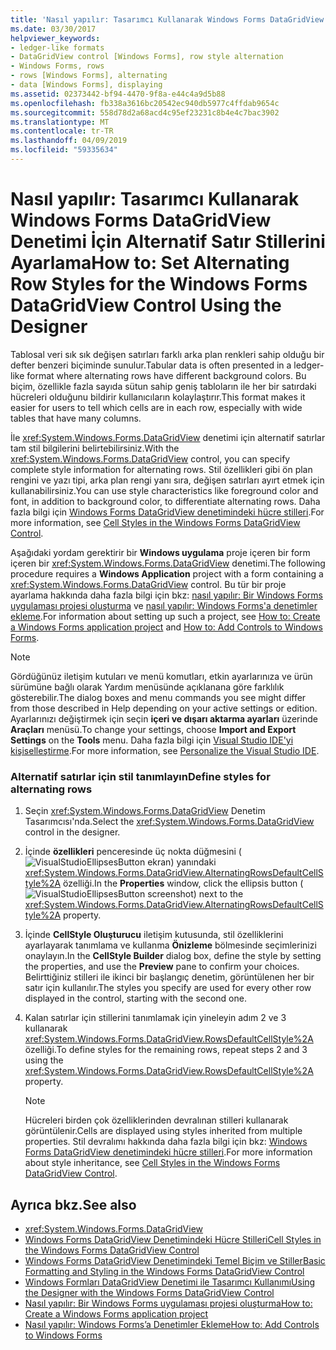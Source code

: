 ```yaml
---
title: 'Nasıl yapılır: Tasarımcı Kullanarak Windows Forms DataGridView Denetimi İçin Alternatif Satır Stillerini Ayarlama'
ms.date: 03/30/2017
helpviewer_keywords:
- ledger-like formats
- DataGridView control [Windows Forms], row style alternation
- Windows Forms, rows
- rows [Windows Forms], alternating
- data [Windows Forms], displaying
ms.assetid: 02373442-bf94-4470-9f8a-e44c4a9d5b88
ms.openlocfilehash: fb338a3616bc20542ec940db5977c4ffdab9654c
ms.sourcegitcommit: 558d78d2a68acd4c95ef23231c8b4e4c7bac3902
ms.translationtype: MT
ms.contentlocale: tr-TR
ms.lasthandoff: 04/09/2019
ms.locfileid: "59335634"
---
```

# <a name="how-to-set-alternating-row-styles-for-the-windows-forms-datagridview-control-using-the-designer"></a><span data-ttu-id="abec7-102">Nasıl yapılır: Tasarımcı Kullanarak Windows Forms DataGridView Denetimi İçin Alternatif Satır Stillerini Ayarlama</span><span class="sxs-lookup"><span data-stu-id="abec7-102">How to: Set Alternating Row Styles for the Windows Forms DataGridView Control Using the Designer</span></span>
<span data-ttu-id="abec7-103">Tablosal veri sık sık değişen satırları farklı arka plan renkleri sahip olduğu bir defter benzeri biçiminde sunulur.</span><span class="sxs-lookup"><span data-stu-id="abec7-103">Tabular data is often presented in a ledger-like format where alternating rows have different background colors.</span></span> <span data-ttu-id="abec7-104">Bu biçim, özellikle fazla sayıda sütun sahip geniş tabloların ile her bir satırdaki hücreleri olduğunu bildirir kullanıcıların kolaylaştırır.</span><span class="sxs-lookup"><span data-stu-id="abec7-104">This format makes it easier for users to tell which cells are in each row, especially with wide tables that have many columns.</span></span>  
  
 <span data-ttu-id="abec7-105">İle <xref:System.Windows.Forms.DataGridView> denetimi için alternatif satırlar tam stil bilgilerini belirtebilirsiniz.</span><span class="sxs-lookup"><span data-stu-id="abec7-105">With the <xref:System.Windows.Forms.DataGridView> control, you can specify complete style information for alternating rows.</span></span> <span data-ttu-id="abec7-106">Stil özellikleri gibi ön plan rengini ve yazı tipi, arka plan rengi yanı sıra, değişen satırları ayırt etmek için kullanabilirsiniz.</span><span class="sxs-lookup"><span data-stu-id="abec7-106">You can use style characteristics like foreground color and font, in addition to background color, to differentiate alternating rows.</span></span> <span data-ttu-id="abec7-107">Daha fazla bilgi için [Windows Forms DataGridView denetimindeki hücre stilleri](cell-styles-in-the-windows-forms-datagridview-control.md).</span><span class="sxs-lookup"><span data-stu-id="abec7-107">For more information, see [Cell Styles in the Windows Forms DataGridView Control](cell-styles-in-the-windows-forms-datagridview-control.md).</span></span>  
  
 <span data-ttu-id="abec7-108">Aşağıdaki yordam gerektirir bir **Windows uygulama** proje içeren bir form içeren bir <xref:System.Windows.Forms.DataGridView> denetimi.</span><span class="sxs-lookup"><span data-stu-id="abec7-108">The following procedure requires a **Windows Application** project with a form containing a <xref:System.Windows.Forms.DataGridView> control.</span></span> <span data-ttu-id="abec7-109">Bu tür bir proje ayarlama hakkında daha fazla bilgi için bkz: [nasıl yapılır: Bir Windows Forms uygulaması projesi oluşturma](/visualstudio/ide/step-1-create-a-windows-forms-application-project) ve [nasıl yapılır: Windows Forms'a denetimler ekleme](how-to-add-controls-to-windows-forms.md).</span><span class="sxs-lookup"><span data-stu-id="abec7-109">For information about setting up such a project, see [How to: Create a Windows Forms application project](/visualstudio/ide/step-1-create-a-windows-forms-application-project) and [How to: Add Controls to Windows Forms](how-to-add-controls-to-windows-forms.md).</span></span>  
  
> [!NOTE]
>  <span data-ttu-id="abec7-110">Gördüğünüz iletişim kutuları ve menü komutları, etkin ayarlarınıza ve ürün sürümüne bağlı olarak Yardım menüsünde açıklanana göre farklılık gösterebilir.</span><span class="sxs-lookup"><span data-stu-id="abec7-110">The dialog boxes and menu commands you see might differ from those described in Help depending on your active settings or edition.</span></span> <span data-ttu-id="abec7-111">Ayarlarınızı değiştirmek için seçin **içeri ve dışarı aktarma ayarları** üzerinde **Araçları** menüsü.</span><span class="sxs-lookup"><span data-stu-id="abec7-111">To change your settings, choose **Import and Export Settings** on the **Tools** menu.</span></span> <span data-ttu-id="abec7-112">Daha fazla bilgi için [Visual Studio IDE'yi kişiselleştirme](/visualstudio/ide/personalizing-the-visual-studio-ide).</span><span class="sxs-lookup"><span data-stu-id="abec7-112">For more information, see [Personalize the Visual Studio IDE](/visualstudio/ide/personalizing-the-visual-studio-ide).</span></span>  
  
### <a name="define-styles-for-alternating-rows"></a><span data-ttu-id="abec7-113">Alternatif satırlar için stil tanımlayın</span><span class="sxs-lookup"><span data-stu-id="abec7-113">Define styles for alternating rows</span></span>  
  
1. <span data-ttu-id="abec7-114">Seçin <xref:System.Windows.Forms.DataGridView> Denetim Tasarımcısı'nda.</span><span class="sxs-lookup"><span data-stu-id="abec7-114">Select the <xref:System.Windows.Forms.DataGridView> control in the designer.</span></span>  
  
2. <span data-ttu-id="abec7-115">İçinde **özellikleri** penceresinde üç nokta düğmesini (![VisualStudioEllipsesButton ekran](../media/vbellipsesbutton.png "vbEllipsesButton")) yanındaki <xref:System.Windows.Forms.DataGridView.AlternatingRowsDefaultCellStyle%2A> özelliği.</span><span class="sxs-lookup"><span data-stu-id="abec7-115">In the **Properties** window, click the ellipsis button (![VisualStudioEllipsesButton screenshot](../media/vbellipsesbutton.png "vbEllipsesButton")) next to the <xref:System.Windows.Forms.DataGridView.AlternatingRowsDefaultCellStyle%2A> property.</span></span>  
  
3. <span data-ttu-id="abec7-116">İçinde **CellStyle Oluşturucu** iletişim kutusunda, stil özelliklerini ayarlayarak tanımlama ve kullanma **Önizleme** bölmesinde seçimlerinizi onaylayın.</span><span class="sxs-lookup"><span data-stu-id="abec7-116">In the **CellStyle Builder** dialog box, define the style by setting the properties, and use the **Preview** pane to confirm your choices.</span></span> <span data-ttu-id="abec7-117">Belirttiğiniz stilleri ile ikinci bir başlangıç denetim, görüntülenen her bir satır için kullanılır.</span><span class="sxs-lookup"><span data-stu-id="abec7-117">The styles you specify are used for every other row displayed in the control, starting with the second one.</span></span>  
  
4. <span data-ttu-id="abec7-118">Kalan satırlar için stillerini tanımlamak için yineleyin adım 2 ve 3 kullanarak <xref:System.Windows.Forms.DataGridView.RowsDefaultCellStyle%2A> özelliği.</span><span class="sxs-lookup"><span data-stu-id="abec7-118">To define styles for the remaining rows, repeat steps 2 and 3 using the <xref:System.Windows.Forms.DataGridView.RowsDefaultCellStyle%2A> property.</span></span>  
  
    > [!NOTE]
    >  <span data-ttu-id="abec7-119">Hücreleri birden çok özelliklerinden devralınan stilleri kullanarak görüntülenir.</span><span class="sxs-lookup"><span data-stu-id="abec7-119">Cells are displayed using styles inherited from multiple properties.</span></span> <span data-ttu-id="abec7-120">Stil devralımı hakkında daha fazla bilgi için bkz: [Windows Forms DataGridView denetimindeki hücre stilleri](cell-styles-in-the-windows-forms-datagridview-control.md).</span><span class="sxs-lookup"><span data-stu-id="abec7-120">For more information about style inheritance, see [Cell Styles in the Windows Forms DataGridView Control](cell-styles-in-the-windows-forms-datagridview-control.md).</span></span>  
  
## <a name="see-also"></a><span data-ttu-id="abec7-121">Ayrıca bkz.</span><span class="sxs-lookup"><span data-stu-id="abec7-121">See also</span></span>

- <xref:System.Windows.Forms.DataGridView>
- [<span data-ttu-id="abec7-122">Windows Forms DataGridView Denetimindeki Hücre Stilleri</span><span class="sxs-lookup"><span data-stu-id="abec7-122">Cell Styles in the Windows Forms DataGridView Control</span></span>](cell-styles-in-the-windows-forms-datagridview-control.md)
- [<span data-ttu-id="abec7-123">Windows Forms DataGridView Denetimindeki Temel Biçim ve Stiller</span><span class="sxs-lookup"><span data-stu-id="abec7-123">Basic Formatting and Styling in the Windows Forms DataGridView Control</span></span>](basic-formatting-and-styling-in-the-windows-forms-datagridview-control.md)
- [<span data-ttu-id="abec7-124">Windows Formları DataGridView Denetimi ile Tasarımcı Kullanımı</span><span class="sxs-lookup"><span data-stu-id="abec7-124">Using the Designer with the Windows Forms DataGridView Control</span></span>](using-the-designer-with-the-windows-forms-datagridview-control.md)
- [<span data-ttu-id="abec7-125">Nasıl yapılır: Bir Windows Forms uygulaması projesi oluşturma</span><span class="sxs-lookup"><span data-stu-id="abec7-125">How to: Create a Windows Forms application project</span></span>](/visualstudio/ide/step-1-create-a-windows-forms-application-project)
- [<span data-ttu-id="abec7-126">Nasıl yapılır: Windows Forms’a Denetimler Ekleme</span><span class="sxs-lookup"><span data-stu-id="abec7-126">How to: Add Controls to Windows Forms</span></span>](how-to-add-controls-to-windows-forms.md)
